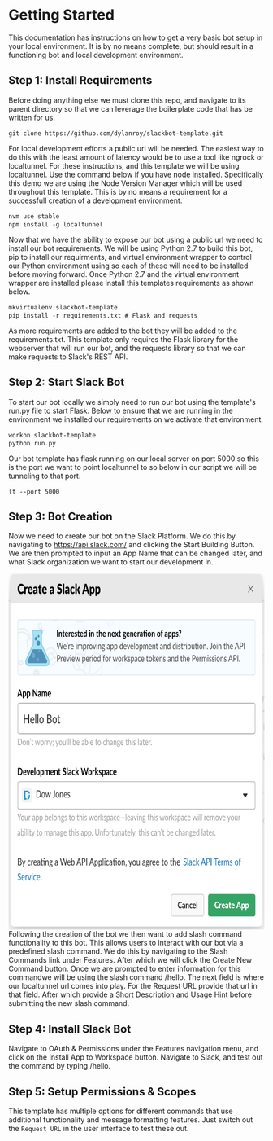 # Getting Started
This documentation has instructions on how to get a very basic bot setup in your local environment. It is by no means complete, but should result in a functioning bot and local development environment.

## Step 1: Install Requirements
Before doing anything else we must clone this repo, and navigate to its parent directory so that we can leverage the boilerplate code that has be written for us.
```
git clone https://github.com/dylanroy/slackbot-template.git
```

For local development efforts a public url will be needed. The easiest way to do this with the least amount of latency would be to use a tool like ngrock or localtunnel. For these instructions, and this template we will be using localtunnel. Use the command below if you have node installed. Specifically this demo we are using the Node Version Manager which will be used throughout this template. This is by no means a requirement for a successfull creation of a development environment.
```
nvm use stable
npm install -g localtunnel
```

Now that we have the ability to expose our bot using a public url we need to install our bot requirements. We will be using Python 2.7 to build this bot, pip to install our requirments, and virtual environment wrapper to control our Python environment using so each of these will need to be installed before moving forward. Once Python 2.7 and the virtual environment wrapper are installed please install this templates requirements as shown below.
```
mkvirtualenv slackbot-template
pip install -r requirements.txt # Flask and requests
```

As more requirements are added to the bot they will be added to the requirements.txt. This template only requires the Flask library for the webserver that will run our bot, and the requests library so that we can make requests to Slack's REST API.

## Step 2: Start Slack Bot
To start our bot locally we simply need to run our bot using the template's run.py file to start Flask. Below to ensure that we are running in the environment we installed our requirements on we activate that environment.
```
workon slackbot-template
python run.py
```

Our bot template has flask running on our local server on port 5000 so this is the port we want to point localtunnel to so below in our script we will be tunneling to that port.
```
lt --port 5000
```

## Step 3: Bot Creation
Now we need to create our bot on the Slack Platform. We do this by navigating to https://api.slack.com/ and clicking the Start Building Button. We are then prompted to input an App Name that can be changed later, and what Slack organization we want to start our development in. 

<img src="images/create-bot-dialog.png" align="left" height="700">  

Following the creation of the bot we then want to add slash command functionality to this bot. This allows users to interact with our bot via a predefined slash command. We do this by navigating to the Slash Commands link under Features. After which we will click the Create New Command button. Once we are prompted to enter information for this commandwe will be using the slash command /hello. The next field is where our localtunnel url comes into play. For the Request URL provide that url in that field. After which provide a Short Description and Usage Hint before submitting the new slash command.


## Step 4: Install Slack Bot
Navigate to OAuth & Permissions under the Features navigation menu, and click on the Install App to Workspace button. Navigate to Slack, and test out the command by typing /hello. 


## Step 5: Setup Permissions & Scopes
This template has multiple options for different commands that use additional functionality and message formatting features. Just switch out the `Request URL` in the user interface to test these out.